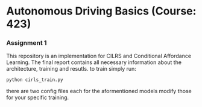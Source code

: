 # Autonomous Driving Basics (Course: 423)

### Assignment 1
This repository is an implementation for CILRS and Conditional Affordance Learning. The final report contains all necessary information about the architecture, training and resutls.
to train simply run:
```
python cirls_train.py
```
there are two config files each for the aformentioned models modify those for your specific training.

